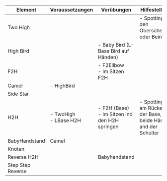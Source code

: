 | Element           | Voraussetzungen          | Vorübungen                                        | Hilfestellung                                               |
| ----------------- | ------------------------ | ------------------------------------------------- | ----------------------------------------------------------- |
| Two High          |                          |                                                   | - Spotting an den Oberschenkel oder Beinen                  |
| High Bird         |                          | -  Baby Bird (L-Base Bird auf Händen)             |                                                             |
| F2H               |                          | - F2Ellbow<br>- Im Sitzen F2H                     |                                                             |
| Camel             | - HighBird               |                                                   |                                                             |
| Side Star         |                          |                                                   |                                                             |
| H2H               | - TwoHigh<br>- LBase H2H | - F2H (Base)<br>- Im Sitzen ind den H2H  springen | - Spotting am Rücken der Base, beide Hände and der Schulter |
| BabyHandstand     | Camel                    |                                                   |                                                             |
| Knoten            |                          |                                                   |                                                             |
| Reverse H2H       |                          | Babyhandstand                                     |                                                             |
| Step Step Reverse |                          |                                                   |                                                             |
